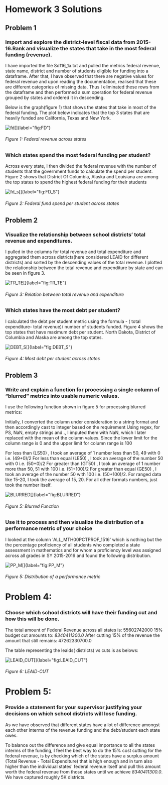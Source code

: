 # Homework 3 Solutions 

## Problem 1

### Import and explore the district-level fiscal data from 2015-16.Rank and visualize the states that take in the most federal funding (revenue).

I have imported the file Sdf16_1a.txt and pulled the metrics federal revenue, state name, district and number of students eligible for funding into a dataframe. After that, I have observed that there are negative values for federal revenue and upon reading the documentation, realised that these are different categories of missing data. Thus I eliminated these rows from the dataframe and then performed a sum operation for federal revenue grouped by states and ordered it in descending.

Below is the graph(figure 1) that shows the states that take in most of the federal funding. The plot below indicates that the top 3 states that are heavily funded are California, Texas and New York.

![fd[]{label="fig:FD"}](FD.png)
###### Figure 1: Federal revenue across states


### Which states spend the most federal funding per student?

Across every state, I then divided the federal revenue with the number of students that the government funds to calculate the spend per student. Figure 2 shows that District Of Columbia, Alaska and Louisiana are among the top states to spend the highest federal funding for their students

![fd_s[]{label="fig:FD_S"}](FD_S.png)
###### Figure 2: Federal fund spend per student across states

## Problem 2

### Visualize the relationship between school districts’ total revenue and expenditures.

I pulled in the columns for total revenue and total expenditure and aggregated them across districts(here considered LEAID for different districts) and sorted by the descending values of the total revenue. I plotted the relationship between the total revenue and expenditure by state and can be seen in figure 3.

![TR_TE[]{label="fig:TR_TE"}](TR_TE.png)
###### Figure 3: Relation between total revenue and expenditure


### Which states have the most debt per student?

I calculated the debt per student metric using the formula - ( total expenditure- total revenue)/ number of students funded. Figure 4 shows the top states that have maximum debt per student. North Dakota, District of Columbia and Alaska are among the top states.

![DEBT_S[]{label="fig:DEBT_S"}](DEBT_S.png)
###### Figure 4: Most debt per student across states


## Problem 3

### Write and explain a function for processing a single column of “blurred” metrics into usable numeric values.

I use the following function shown in figure 5 for processing blurred metrics:

Initially, I converted the column under consideration to a string format and then accordingly cast to integer based on the requirement
Using regex, for PS, NaN, empty strings and ., I imputed them with NaN, which I later replaced with the mean of the column values. Since the lower limit for the column range is 0 and the upper limit for column range is 100 

For less than (LS50) , I took an average of 1 number less than 50, 49 with 0 i.e. (49+0)/2
For less than equal (LE50) , I took an average of the number 50 with 0 i.e. (50+0)/2
For greater than (GT50) , I took an average of 1 number more than 50, 51 with 100 i.e. (51+100)/2
For greater than equal (GE50) , I took an average of the number 50 with 100 i.e. (50+100)/2.
For ranged data like 15-20, I took the average of 15, 20.
For all other formats numbers, just took the number itself.

![BLURRED[]{label="fig:BLURRED"}](BLURRED.png)
###### Figure 5: Blurred Function

### Use it to process and then visualize the distribution of a performance metric of your choice

I looked at the column 'ALL_MTH00PCTPROF_1516' which is nothing but the the percentage proficiency of all students who completed a state assessment in mathematics and for whom a proficiency level was assigned across all grades in SY 2015-2016 and found the following distribution.

![PP_M[]{label="fig:PP_M"}](PP_M.png)
###### Figure 5: Distribution of a performance metric 

# Problem 4:

### Choose which school districts will have their funding cut and how this will be done.

The total amount of Federal Revenue across all states is: 55602742000
15% budget cut amounts to:  *8340411300.0*
After cutting 15% of the revenue the amount that still remains: 47262330700.0

The table representing the leaids( districts) vs cuts is as belows:

![LEAID_CUT[]{label="fig:LEAID_CUT"}](LEAID_CUT.png)
###### Figure 6: LEAID-CUT 

# Problem 5:

### Provide a statement for your supervisor justifying your decisions on which school districts will lose funding.

As we have observed that different states have a lot of difference amongst each other interms of the revenue funding and the debt/student each state owes.

To balance out the difference and give equal importance to all the states interms of the funding, I feel the best way to do the 15% cost cutting for the federal revenue, is by checking which of the states have a surplus amount (Total Revenue - Total Expenditure) that is high enough and in turn also higher than the individual states' federal revenue itself and pull this amount worth the federal revenue from those states until we achieve  *8340411300.0*. We have captured roughly 5K districts.
